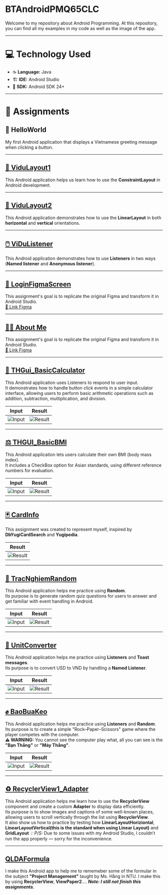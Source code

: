 # BTAndroidPMQ65CLC
Welcome to my repository about Android Programming. At this repository, you can find all my examples in my code as well as the image of the app.

---

# 💻 Technology Used
* ☕ **Language:** Java  
* 🏗️ **IDE:** Android Studio  
* 📱 **SDK:** Android SDK 24+


---

# 📱 Assignments

## 👋 HelloWorld  
My first Android application that displays a Vietnamese greeting message when clicking a button.

---

## [🧩 ViduLayout1](VDLayout1/)  
This Android application helps us learn how to use the **ConstraintLayout** in Android development.

---

## [🧱 ViduLayout2](ViDuLayout2/)
This Android application demonstrates how to use the **LinearLayout** in both **horizontal** and **vertical** orientations.

---

## [🖱️ ViDuListener](ViDuListener/)  
This Android application demonstrates how to use **Listeners** in two ways (**Named listener** and **Anonymous listener**).

---

## [🎨 LoginFigmaScreen](LoginFigmaScreen/)
This assignment's goal is to replicate the original Figma and transform it in Android Studio.  
[🔗 Link Figma](https://www.figma.com/design/HO7EOnYSwiIhIhcT64MCoN/Untitled?node-id=18-1658&t=zMQZILJOb8NdonEO-1)

---

## [🙋‍♂️ About Me](AboutMe/)  
This assignment's goal is to replicate the original Figma and transform it in Android Studio.  
[🔗 Link Figma](https://www.figma.com/design/HO7EOnYSwiIhIhcT64MCoN/Untitled?node-id=18-1658&t=zMQZILJOb8NdonEO-1)

---

## [🧮 THGui_BasicCalculator](TH_BasicGUI_Calculator/)
This Android application uses Listeners to respond to user input.  
It demonstrates how to handle button click events in a simple calculator interface, allowing users to perform 
basic arithmetic operations such as addition, subtraction, multiplication, and division.

| Input  | Result |
|--------------|--------|
| ![Input](Images/BasicCalculator/input.png) | ![Result](Images/BasicCalculator/result.png) |

---

## [⚖️ THGUI_BasicBMI](lamthem_THBasicGUI_TinhBMI/)
This Android application lets users calculate their own BMI (body mass index).  
It includes a CheckBox option for Asian standards, using different reference numbers for evaluation.

| Input  | Result |
|--------------|--------|
| ![Input](Images/BasicBMI/input.png) | ![Result](Images/BasicBMI/result.png) |

---

## [🃏 CardInfo](lamthem_cardInfo/)  
This assignment was created to represent myself, inspired by **DbYugiCardSearch** and **Yugipedia**.

| Result |
|--------|
| ![Result](Images/cardInfo/result.png) |

---

## [🎲 TracNghiemRandom](lamthem_tracnghiem1cau/)
This Android application helps me practice using **Random**.  
Its purpose is to generate random quiz questions for users to answer and get familiar with event handling in Android.

| Input  | Result |
|--------------|--------|
| ![Input](Images/TracNghiem/input.png) | ![Result](Images/TracNghiem/result.png) |

---

## [💱 UnitConverter](UnitConverter/)
This Android application helps me practice using **Listeners** and **Toast messages**.  
Its purpose is to convert USD to VND by handling a **Named Listener**.

| Input | Result |
|--------------|--------|
| ![Input](Images/UnitConvert/input.png) | ![Result](Images/UnitConvert/result.png) |

---

## [✊ BaoBuaKeo](lamthem_baobuakeo/)
This Android application helps me practice using **Listeners** and **Random**.  
Its purpose is to create a simple "Rock–Paper–Scissors" game where the player competes with the computer. <br>
**⚠️ WARNING:** You cannot see the computer play what, all you can see is the **"Bạn Thắng"** or **"Máy Thắng"**.

| Input | Result |
|--------------|--------|
| ![Input](Images/BaoBuaKeo/interface.png) | ![Result](Images/BaoBuaKeo/result.png) |

---

## [♻️ RecyclerView1_Adapter](RecylerView1_Adapter/)
This Android application helps me learn how to use the **RecyclerView** component and create a custom **Adapter** to display data efficiently.  
Its purpose is to show images and captions of some well-known places, allowing users to scroll vertically through the list using **RecyclerView**.  
It also show us how to practice by testing how **LinearLayoutHoriziontal**, **LinearLayoutVertical(this is the standard when using Linear Layout)** and **GridLayout**
*💡 P/S:* Due to some issues with my Android Studio, I couldn’t run the app properly — sorry for the inconvenience.

---
## [QLDAFormula](lamthem_qldapm/)
I make this Android app to help me to rememeber some of the formular in the subject **"Project Management"** taught by Ms. Hằng in NTU.
I make this by using **RecyclerView**, **ViewPaper2**....
***Note: I still not finish this assignments.***

